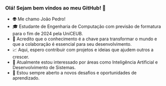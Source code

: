 ### Olá! Sejam bem vindos ao meu GitHub! 👋

- 👽 Me chamo João Pedro!
- 🎓 Estudante de Engenharia de Computação com previsão de formatura para o fim de 2024 pela UniCEUB.
- 🦉 Acredito que o conhecimento é a chave para transformar o mundo e que a colaboração é essencial para seu desenvolvimento. 
- 📈 Aqui, espero contribuir com projetos e ideias que ajudem outros a crescer.
- 🤖 Atualmente estou interessado por áreas como Inteligência Artificial e Desenvolvimento de Sistemas.
- 👾 Estou sempre aberto a novos desafios e oportunidades de aprendizado.


<!--
**joao326/joao326** is a ✨ _special_ ✨ repository because its `README.md` (this file) appears on your GitHub profile.

Here are some ideas to get you started:

- 🔭 I’m currently working on ...
- 🌱 I’m currently learning ...
- 👯 I’m looking to collaborate on ...
- 🤔 I’m looking for help with ...
- 💬 Ask me about ...
- 📫 How to reach me: ...
- 😄 Pronouns: ...
- ⚡ Fun fact: ...
-->
